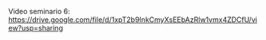 Video seminario 6: https://drive.google.com/file/d/1xpT2b9InkCmyXsEEbAzRlw1vmx4ZDCfU/view?usp=sharing
